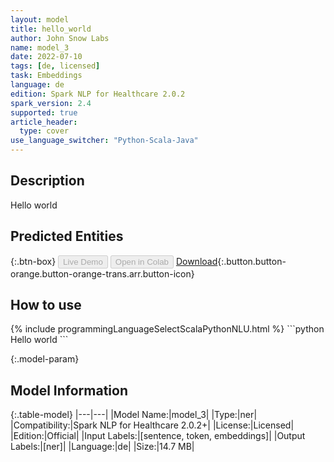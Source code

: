 ```yaml
---
layout: model
title: hello_world
author: John Snow Labs
name: model_3
date: 2022-07-10
tags: [de, licensed]
task: Embeddings
language: de
edition: Spark NLP for Healthcare 2.0.2
spark_version: 2.4
supported: true
article_header:
  type: cover
use_language_switcher: "Python-Scala-Java"
---
```


## Description

Hello world

## Predicted Entities



{:.btn-box}
<button class="button button-orange" disabled>Live Demo</button>
<button class="button button-orange" disabled>Open in Colab</button>
[Download](https://s3.amazonaws.com/models-hub-auxdata/clinical/models/model_3_de_2.0.2_2.4_1657439151071.zip){:.button.button-orange.button-orange-trans.arr.button-icon}

## How to use



<div class="tabs-box" markdown="1">
{% include programmingLanguageSelectScalaPythonNLU.html %}
```python
Hello world
```

</div>

{:.model-param}
## Model Information

{:.table-model}
|---|---|
|Model Name:|model_3|
|Type:|ner|
|Compatibility:|Spark NLP for Healthcare 2.0.2+|
|License:|Licensed|
|Edition:|Official|
|Input Labels:|[sentence, token, embeddings]|
|Output Labels:|[ner]|
|Language:|de|
|Size:|14.7 MB|